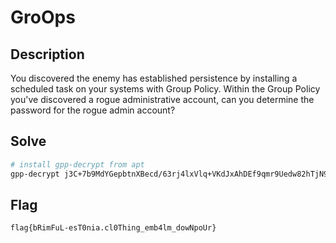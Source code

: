 # GroOps

## Description
You discovered the enemy has established persistence by installing a scheduled task on your systems with Group Policy. Within the Group Policy you've discovered a rogue administrative account, can you determine the password for the rogue admin account?

## Solve 
```bash
# install gpp-decrypt from apt
gpp-decrypt j3C+7b9MdYGepbtnXBecd/63rj4lxVlq+VKdJxAhDEf9qmr9Uedw82hTjN9iMSwuV6qrEfpy/A1Y2RM0lCLX8FSpL82KO5D10q3EdgAu2y5p0li6friiIngfkxYYeim9
```

## Flag
```
flag{bRimFuL-esT0nia.cl0Thing_emb4lm_dowNpoUr}
```

